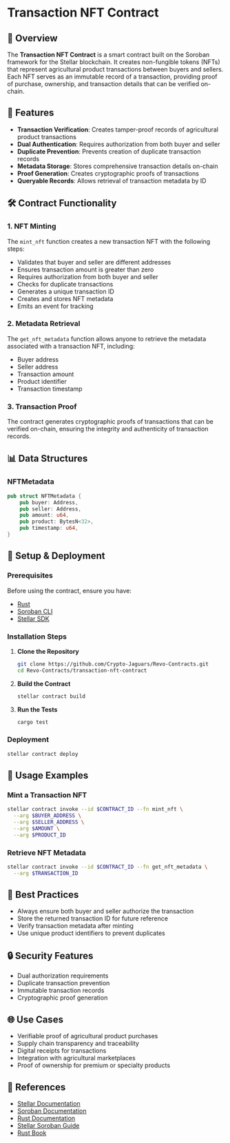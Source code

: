 # Transaction NFT Contract

## 📌 Overview
The **Transaction NFT Contract** is a smart contract built on the Soroban framework for the Stellar blockchain. It creates non-fungible tokens (NFTs) that represent agricultural product transactions between buyers and sellers. Each NFT serves as an immutable record of a transaction, providing proof of purchase, ownership, and transaction details that can be verified on-chain.

## 🚀 Features
- **Transaction Verification**: Creates tamper-proof records of agricultural product transactions
- **Dual Authentication**: Requires authorization from both buyer and seller
- **Duplicate Prevention**: Prevents creation of duplicate transaction records
- **Metadata Storage**: Stores comprehensive transaction details on-chain
- **Proof Generation**: Creates cryptographic proofs of transactions
- **Queryable Records**: Allows retrieval of transaction metadata by ID

## 🛠 Contract Functionality

### 1. NFT Minting
The `mint_nft` function creates a new transaction NFT with the following steps:
- Validates that buyer and seller are different addresses
- Ensures transaction amount is greater than zero
- Requires authorization from both buyer and seller
- Checks for duplicate transactions
- Generates a unique transaction ID
- Creates and stores NFT metadata
- Emits an event for tracking

### 2. Metadata Retrieval
The `get_nft_metadata` function allows anyone to retrieve the metadata associated with a transaction NFT, including:
- Buyer address
- Seller address
- Transaction amount
- Product identifier
- Transaction timestamp

### 3. Transaction Proof
The contract generates cryptographic proofs of transactions that can be verified on-chain, ensuring the integrity and authenticity of transaction records.

## 📊 Data Structures

### NFTMetadata
```rust
pub struct NFTMetadata {
    pub buyer: Address,
    pub seller: Address,
    pub amount: u64,
    pub product: BytesN<32>,
    pub timestamp: u64,
}
```

## 🔧 Setup & Deployment

### Prerequisites
Before using the contract, ensure you have:
- [Rust](https://www.rust-lang.org/)
- [Soroban CLI](https://soroban.stellar.org/docs/getting-started/setup)
- [Stellar SDK](https://developers.stellar.org/)

### Installation Steps
1. **Clone the Repository**
   ```bash
   git clone https://github.com/Crypto-Jaguars/Revo-Contracts.git
   cd Revo-Contracts/transaction-nft-contract
   ```
2. **Build the Contract**
   ```bash
   stellar contract build
   ```
3. **Run the Tests**
   ```bash
   cargo test
   ```

### Deployment
```bash
stellar contract deploy
```

## 🔄 Usage Examples

### Mint a Transaction NFT
```bash
stellar contract invoke --id $CONTRACT_ID --fn mint_nft \
  --arg $BUYER_ADDRESS \
  --arg $SELLER_ADDRESS \
  --arg $AMOUNT \
  --arg $PRODUCT_ID
```

### Retrieve NFT Metadata
```bash
stellar contract invoke --id $CONTRACT_ID --fn get_nft_metadata \
  --arg $TRANSACTION_ID
```

## 📌 Best Practices
- Always ensure both buyer and seller authorize the transaction
- Store the returned transaction ID for future reference
- Verify transaction metadata after minting
- Use unique product identifiers to prevent duplicates

## 🔒 Security Features
- Dual authorization requirements
- Duplicate transaction prevention
- Immutable transaction records
- Cryptographic proof generation

## 🌐 Use Cases
- Verifiable proof of agricultural product purchases
- Supply chain transparency and traceability
- Digital receipts for transactions
- Integration with agricultural marketplaces
- Proof of ownership for premium or specialty products

## 📖 References
- [Stellar Documentation](https://developers.stellar.org/docs)
- [Soroban Documentation](https://soroban.stellar.org/)
- [Rust Documentation](https://doc.rust-lang.org/book/)
- [Stellar Soroban Guide](https://soroban.stellar.org/)
- [Rust Book](https://doc.rust-lang.org/book/)
